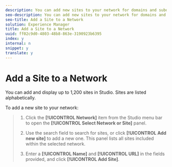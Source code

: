 ```yaml
---
description: You can add new sites to your network for domains and subdomains that share the same user profiles.
seo-description: You can add new sites to your network for domains and subdomains that share the same user profiles.
seo-title: Add a Site to a Network
solution: Experience Manager
title: Add a Site to a Network
uuid: ff02c9d0-4803-48b8-863e-3190923b6395
index: y
internal: n
snippet: y
translate: y
---
```


# Add a Site to a Network

You can add and display up to 1,200 sites in Studio. Sites are listed alphabetically.

To add a new site to your network:

>1. Click the **[!UICONTROL  Network]** item from the Studio menu bar to open the **[!UICONTROL  Select Network or Site]** panel.
>1. Use the search field to search for sites, or click **[!UICONTROL  Add new site]** to add a new one.
>   This panel lists all sites included within the selected network.
>
>1. Enter a **[!UICONTROL  Name]** and **[!UICONTROL  URL]** in the fields provided, and click **[!UICONTROL  Add Site]**.
